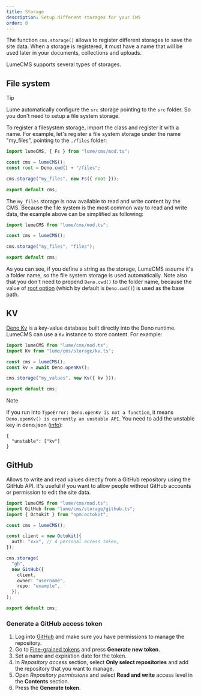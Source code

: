 ```yaml
---
title: Storage
description: Setup different storages for your CMS
order: 0
---
```


The function `cms.storage()` allows to register different storages to save the
site data. When a storage is registered, it must have a name that will be used
later in your documents, collections and uploads.

LumeCMS supports several types of storages.

## File system

> [!tip]
>
> Lume automatically configure the `src` storage pointing to the `src` folder.
> So you don't need to setup a file system storage.

To register a filesystem storage, import the class and register it with a name.
For example, let's register a file system storage under the name "my_files",
pointing to the `./files` folder:

```ts
import lumeCMS, { Fs } from "lume/cms/mod.ts";

const cms = lumeCMS();
const root = Deno.cwd() + "/files";

cms.storage("my_files", new Fs({ root }));

export default cms;
```

The `my_files` storage is now available to read and write content by the CMS.
Because the file system is the most common way to read and write data, the
example above can be simplified as following:

```ts
import lumeCMS from "lume/cms/mod.ts";

const cms = lumeCMS();

cms.storage("my_files", "files");

export default cms;
```

As you can see, if you define a string as the storage, LumeCMS assume it's a
folder name, so the file system storage is used automatically. Note also that
you don't need to prepend `Deno.cwd()` to the folder name, because the value of
[root option](./options.md#root) (which by default is `Deno.cwd()`) is used as
the base path.

## KV

[Deno Kv](https://docs.deno.com/deploy/kv/manual) is a key-value database built
directly into the Deno runtime. LumeCMS can use a `Kv` instance to store
content. For example:

```ts
import lumeCMS from "lume/cms/mod.ts";
import Kv from "lume/cms/storage/kv.ts";

const cms = lumeCMS();
const kv = await Deno.openKv();

cms.storage("my_values", new Kv({ kv }));

export default cms;
```

> [!note]
>
> If you run into `TypeError: Deno.openKv is not a function`, it means
> `Deno.openKv() is currently an unstable API`. You need to add the unstable key
> in deno.json
> ([info](https://docs.deno.com/runtime/reference/cli/unstable_flags/#configuring-flags-in-deno.json)):
>
> ```
> {
>   "unstable": ["kv"]
> }
> ```

## GitHub

Allows to write and read values directly from a GitHub repository using the
GitHub API. It's useful if you want to allow people without GitHub accounts or
permission to edit the site data.

```ts
import lumeCMS from "lume/cms/mod.ts";
import GitHub from "lume/cms/storage/github.ts";
import { Octokit } from "npm:octokit";

const cms = lumeCMS();

const client = new Octokit({
  auth: "xxx", // A personal access token,
});

cms.storage(
  "gh",
  new GitHub({
    client,
    owner: "username",
    repo: "example",
  }),
);

export default cms;
```

### Generate a GitHub access token

1. Log into [GitHub](https://github.com) and make sure you have permissions to
   manage the repository.
2. Go to
   [Fine-grained tokens](https://github.com/settings/tokens?type=beta "Settings > Developer settings > Personal access tokens > Fine-grained tokens")
   and press **Generate new token**.
3. Set a name and expiration date for the token.
4. In _Repository access_ section, select **Only select repositories** and add
   the repository that you want to manage.
5. Open _Repository permissions_ and select **Read and write** access level in
   the **Contents** section.
6. Press the **Generate token**.
